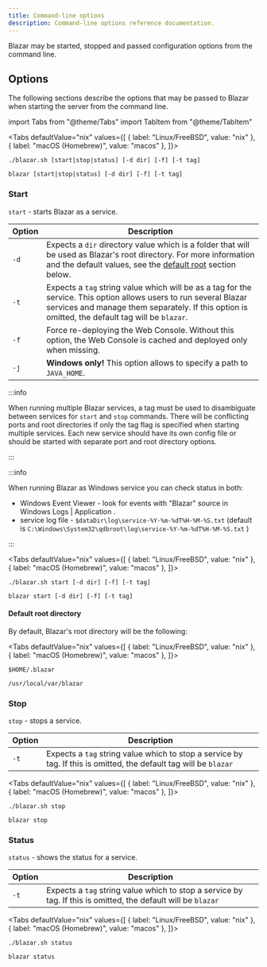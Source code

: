 ```yaml
---
title: Command-line options
description: Command-line options reference documentation.
---
```


Blazar may be started, stopped and passed configuration options from the command line.

## Options

The following sections describe the options that may be passed to Blazar when
starting the server from the command line.

<!-- prettier-ignore-start -->

import Tabs from "@theme/Tabs"
import TabItem from "@theme/TabItem"

<Tabs defaultValue="nix" 
values={[ 
  { label: "Linux/FreeBSD", value: "nix" }, 
  { label: "macOS (Homebrew)", value: "macos" }, 
]}>

<!-- prettier-ignore-end -->

<TabItem value="nix">

```shell
./blazar.sh [start|stop|status] [-d dir] [-f] [-t tag]
```

</TabItem>
<TabItem value="macos">

```shell
blazar [start|stop|status] [-d dir] [-f] [-t tag]
```

</TabItem>
</Tabs>


### Start

`start` - starts Blazar as a service.

| Option | Description                                                                                                                                                                                                          |
| ------ | -------------------------------------------------------------------------------------------------------------------------------------------------------------------------------------------------------------------- |
| `-d`   | Expects a `dir` directory value which is a folder that will be used as Blazar's root directory. For more information and the default values, see the [default root](#default-root-directory) section below.         |
| `-t`   | Expects a `tag` string value which will be as a tag for the service. This option allows users to run several Blazar services and manage them separately. If this option is omitted, the default tag will be `blazar`. |
| `-f`   | Force re-deploying the Web Console. Without this option, the Web Console is cached and deployed only when missing.                                                                                                   |
| `-j`   | **Windows only!** This option allows to specify a path to `JAVA_HOME`.                                                                                                                                               |

:::info

When running multiple Blazar services, a tag must be used to disambiguate
between services for `start` and `stop` commands. There will be conflicting
ports and root directories if only the tag flag is specified when starting
multiple services. Each new service should have its own config file or should
be started with separate port and root directory options.

:::

:::info

When running Blazar as Windows service you can check status in both:
- Windows Event Viewer - look for events with "Blazar" source in Windows Logs | Application .
- service log file - `$dataDir\log\service-%Y-%m-%dT%H-%M-%S.txt` (default is `C:\Windows\System32\qdbroot\log\service-%Y-%m-%dT%H-%M-%S.txt` )

:::

<!-- prettier-ignore-start -->


<Tabs defaultValue="nix" 
values={[ 
  { label: "Linux/FreeBSD", value: "nix" }, 
  { label: "macOS (Homebrew)", value: "macos" }, 
]}>

<!-- prettier-ignore-end -->

<TabItem value="nix">

```shell
./blazar.sh start [-d dir] [-f] [-t tag]
```

</TabItem>
<TabItem value="macos">

```shell
blazar start [-d dir] [-f] [-t tag]
```

</TabItem>
</Tabs>


#### Default root directory

By default, Blazar's root directory will be the following:

<!-- prettier-ignore-start -->

<Tabs defaultValue="nix" values={[
  { label: "Linux/FreeBSD", value: "nix" },
  { label: "macOS (Homebrew)", value: "macos" },
]}>

<!-- prettier-ignore-end -->

<TabItem value="nix">

```shell
$HOME/.blazar
```

</TabItem>
<TabItem value="macos">

```shell
/usr/local/var/blazar
```

</TabItem>
</Tabs>


### Stop

`stop` - stops a service.

| Option | Description                                                                                                        |
| ------ | ------------------------------------------------------------------------------------------------------------------ |
| `-t`   | Expects a `tag` string value which to stop a service by tag. If this is omitted, the default tag will be `blazar` |

<!-- prettier-ignore-start -->

<Tabs defaultValue="nix" values={[
  { label: "Linux/FreeBSD", value: "nix" },
  { label: "macOS (Homebrew)", value: "macos" },
]}>

<!-- prettier-ignore-end -->

<TabItem value="nix">

```shell
./blazar.sh stop
```

</TabItem>
<TabItem value="macos">

```shell
blazar stop
```

</TabItem>
</Tabs>


### Status

`status` - shows the status for a service.

| Option | Description                                                                                                    |
| ------ | -------------------------------------------------------------------------------------------------------------- |
| `-t`   | Expects a `tag` string value which to stop a service by tag. If this is omitted, the default will be `blazar` |

<!-- prettier-ignore-start -->

<Tabs defaultValue="nix" values={[
  { label: "Linux/FreeBSD", value: "nix" },
  { label: "macOS (Homebrew)", value: "macos" },
]}>

<!-- prettier-ignore-end -->

<TabItem value="nix">

```shell
./blazar.sh status
```

</TabItem>
<TabItem value="macos">

```shell
blazar status
```

</TabItem>
</Tabs>
